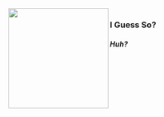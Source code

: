 <img src="https://github.com/user-attachments/assets/55c87def-2a8a-47d8-b8b2-224882145b55" align="left" width="200"/>
 
### **I Guess So?** 

##### Huh?


